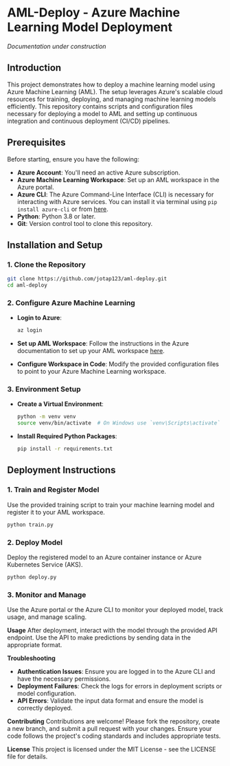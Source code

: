 # AML-Deploy - Azure Machine Learning Model Deployment
*Documentation under construction*

## Introduction

This project demonstrates how to deploy a machine learning model using Azure Machine Learning (AML). The setup leverages Azure's scalable cloud resources for training, deploying, and managing machine learning models efficiently. This repository contains scripts and configuration files necessary for deploying a model to AML and setting up continuous integration and continuous deployment (CI/CD) pipelines.

## Prerequisites

Before starting, ensure you have the following:

- **Azure Account**: You'll need an active Azure subscription.
- **Azure Machine Learning Workspace**: Set up an AML workspace in the Azure portal.
- **Azure CLI**: The Azure Command-Line Interface (CLI) is necessary for interacting with Azure services. You can install it via terminal using `pip install azure-cli` or from [here](https://docs.microsoft.com/en-us/cli/azure/install-azure-cli).
- **Python**: Python 3.8 or later.
- **Git**: Version control tool to clone this repository.

## Installation and Setup

### 1. Clone the Repository

```bash
git clone https://github.com/jotap123/aml-deploy.git
cd aml-deploy
```

### 2. Configure Azure Machine Learning

- **Login to Azure**:

    ```bash
    az login
    ```

- **Set up AML Workspace**: Follow the instructions in the Azure documentation to set up your AML workspace [here](https://docs.microsoft.com/en-us/azure/machine-learning/how-to-manage-workspace).

- **Configure Workspace in Code**: Modify the provided configuration files to point to your Azure Machine Learning workspace.

### 3. Environment Setup

- **Create a Virtual Environment**:

    ```bash
    python -m venv venv
    source venv/bin/activate  # On Windows use `venv\Scripts\activate`
    ```

- **Install Required Python Packages**:

    ```bash
    pip install -r requirements.txt
    ```

## Deployment Instructions

### 1. Train and Register Model

Use the provided training script to train your machine learning model and register it to your AML workspace.

```bash
python train.py
```

### 2. Deploy Model

Deploy the registered model to an Azure container instance or Azure Kubernetes Service (AKS).

```bash
python deploy.py
```

### 3. Monitor and Manage

Use the Azure portal or the Azure CLI to monitor your deployed model, track usage, and manage scaling.

**Usage**
After deployment, interact with the model through the provided API endpoint. Use the API to make predictions by sending data in the appropriate format.

**Troubleshooting**
- **Authentication Issues**: Ensure you are logged in to the Azure CLI and have the necessary permissions.
- **Deployment Failures**: Check the logs for errors in deployment scripts or model configuration.
- **API Errors**: Validate the input data format and ensure the model is correctly deployed.

**Contributing**
Contributions are welcome! Please fork the repository, create a new branch, and submit a pull request with your changes. Ensure your code follows the project's coding standards and includes appropriate tests.

**License**
This project is licensed under the MIT License - see the LICENSE file for details.
